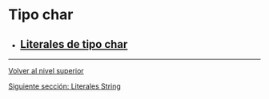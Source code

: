 # Tipo char

- ## [Literales de tipo char](u1charLiterals/README.md)


---

[Volver al nivel superior](../README.md)

[Siguiente sección: Literales String](../u4stringLiterals/README.md)
